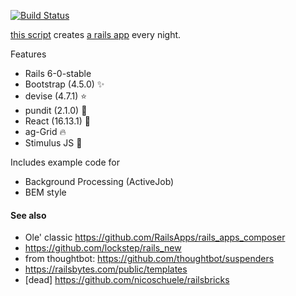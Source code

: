 [![Build Status](https://api.travis-ci.org/la-ruby/create-rails-app.svg?branch=master)](http://travis-ci.org/la-ruby/create-rails-app)

[this script](https://github.com/la-ruby/create-rails-app/blob/master/create-rails-app) creates [a rails app](https://github.com/la-ruby/web-common-core) every night.

Features

+ Rails 6-0-stable 
+ Bootstrap (4.5.0) :sparkles:
+ devise (4.7.1) :star:
+ pundit (2.1.0) :muscle:
+ React (16.13.1) :purple_heart:
+ ag-Grid :fire:
+ Stimulus JS :high_brightness:

Includes example code for

+ Background Processing (ActiveJob)
+ BEM style

#### See also

-  Ole' classic https://github.com/RailsApps/rails_apps_composer
-  https://github.com/lockstep/rails_new
-  from thoughtbot: https://github.com/thoughtbot/suspenders
-  https://railsbytes.com/public/templates
-  [dead] https://github.com/nicoschuele/railsbricks
